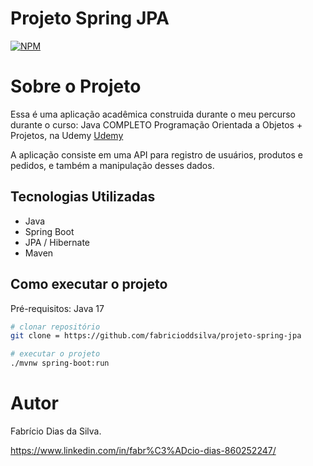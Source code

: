 # Projeto Spring JPA
[![NPM](https://img.shields.io/npm/l/react)](https://github.com/fabricioddsilva/projeto-spring-jpa/blob/main/LICENSE)

# Sobre o Projeto
Essa é uma aplicação acadêmica construida durante o meu percurso durante o curso: Java COMPLETO Programação Orientada a Objetos + Projetos, na Udemy [Udemy](https://www.udemy.com/ "Site da Udemy")  

A aplicação consiste em uma API para registro de usuários, produtos e pedidos, e também a manipulação desses dados.

## Tecnologias Utilizadas
- Java
- Spring Boot
- JPA / Hibernate
- Maven

## Como executar o projeto
Pré-requisitos: Java 17

```bash
# clonar repositório
git clone = https://github.com/fabricioddsilva/projeto-spring-jpa

# executar o projeto
./mvnw spring-boot:run
```

# Autor

Fabrício Dias da Silva.  

https://www.linkedin.com/in/fabr%C3%ADcio-dias-860252247/
